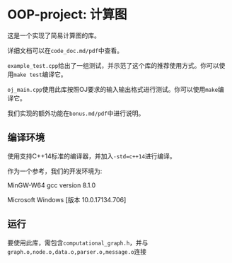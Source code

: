 # OOP-project: 计算图

这是一个实现了简易计算图的库。

详细文档可以在```code_doc.md/pdf```中查看。

```example_test.cpp```给出了一组测试，并示范了这个库的推荐使用方式。你可以使用```make test```编译它。  

```oj_main.cpp```使用此库按照OJ要求的输入输出格式进行测试。你可以使用```make```编译它。

我们实现的额外功能在```bonus.md/pdf```中进行说明。

## 编译环境

使用支持C++14标准的编译器，并加入```-std=c++14```进行编译。

作为一个参考，我们的开发环境为:

MinGW-W64 gcc version 8.1.0

Microsoft Windows [版本 10.0.17134.706]

## 运行

要使用此库，需包含```computational_graph.h```，并与```graph.o,node.o,data.o,parser.o,message.o```连接